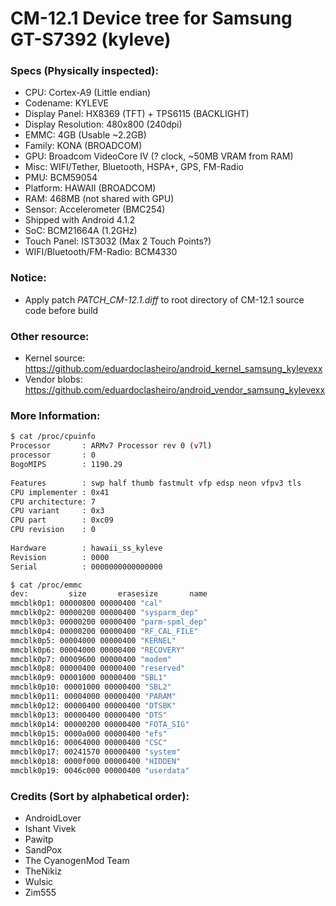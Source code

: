 # CM-12.1 Device tree for Samsung GT-S7392 (kyleve)

### Specs (Physically inspected):
  - CPU: Cortex-A9 (Little endian)
  - Codename: KYLEVE
  - Display Panel: HX8369 (TFT) + TPS6115 (BACKLIGHT)
  - Display Resolution: 480x800 (240dpi)
  - EMMC: 4GB (Usable ~2.2GB)
  - Family: KONA (BROADCOM)
  - GPU: Broadcom VideoCore IV (? clock, ~50MB VRAM from RAM)
  - Misc: WIFI/Tether, Bluetooth, HSPA+, GPS, FM-Radio
  - PMU: BCM59054
  - Platform: HAWAII (BROADCOM)
  - RAM: 468MB (not shared with GPU)
  - Sensor: Accelerometer (BMC254)
  - Shipped with Android 4.1.2
  - SoC: BCM21664A (1.2GHz)
  - Touch Panel: IST3032 (Max 2 Touch Points?)
  - WIFI/Bluetooth/FM-Radio: BCM4330

### Notice:
  - Apply patch *PATCH_CM-12.1.diff* to root directory of CM-12.1 source code before build

### Other resource:
  - Kernel source: https://github.com/eduardoclasheiro/android_kernel_samsung_kylevexx
  - Vendor blobs: https://github.com/eduardoclasheiro/android_vendor_samsung_kylevexx

### More Information:
```sh
$ cat /proc/cpuinfo
Processor       : ARMv7 Processor rev 0 (v7l)                    
processor       : 0                                              
BogoMIPS        : 1190.29                                        
                                                                 
Features        : swp half thumb fastmult vfp edsp neon vfpv3 tls
CPU implementer : 0x41                                           
CPU architecture: 7                                              
CPU variant     : 0x3                                            
CPU part        : 0xc09                                          
CPU revision    : 0                                              
                                                                 
Hardware        : hawaii_ss_kyleve                               
Revision        : 0000                                           
Serial          : 0000000000000000                               
```

```sh
$ cat /proc/emmc
dev:         size       erasesize       name
mmcblk0p1: 00000800 00000400 "cal"
mmcblk0p2: 00000200 00000400 "sysparm_dep"
mmcblk0p3: 00000200 00000400 "parm-spml_dep"
mmcblk0p4: 00000200 00000400 "RF_CAL_FILE"
mmcblk0p5: 00004000 00000400 "KERNEL"
mmcblk0p6: 00004000 00000400 "RECOVERY"
mmcblk0p7: 00009600 00000400 "modem"
mmcblk0p8: 00000400 00000400 "reserved"
mmcblk0p9: 00001000 00000400 "SBL1"
mmcblk0p10: 00001000 00000400 "SBL2"
mmcblk0p11: 00004000 00000400 "PARAM"
mmcblk0p12: 00000400 00000400 "DTSBK"
mmcblk0p13: 00000400 00000400 "DTS"
mmcblk0p14: 00000200 00000400 "FOTA_SIG"
mmcblk0p15: 0000a000 00000400 "efs"
mmcblk0p16: 00064000 00000400 "CSC"
mmcblk0p17: 00241570 00000400 "system"
mmcblk0p18: 0000f000 00000400 "HIDDEN"
mmcblk0p19: 0046c000 00000400 "userdata"
```

### Credits (Sort by alphabetical order):
  - AndroidLover
  - Ishant Vivek
  - Pawitp
  - SandPox
  - The CyanogenMod Team
  - TheNikiz
  - Wulsic
  - Zim555
